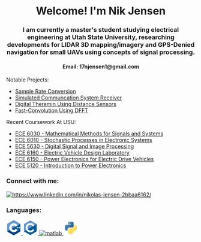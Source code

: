 <!-- **17njensen/17njensen** is a ✨ _special_ ✨ repository because its `README.md` (this file) appears on your GitHub profile. -->

<h1 align="center">Welcome! I'm Nik Jensen</h1>
<h3 align="center">I am currently a master's student studying electrical engineering at Utah State University, researching developments for LIDAR 3D mapping/imagery and GPS-Denied navigation for small UAVs using concepts of signal processing.</h3>
<h4 align="center">Email: 17njensen1@gmail.com</h4>

Notable Projects: 
- [Sample Rate Conversion](https://github.com/17njensen/sample-rate-conversion)
- [Simulated Communcation System Receiver](https://github.com/17njensen/communication-system-simulator)
- [Digital Theremin Using Distance Sensors](https://github.com/17njensen/Digital-Theremin-STM32L476-in-c)
- [Fast-Convolution Using DFFT](https://github.com/17njensen/fast-convolution)

Recent Coursework At USU:
- [ECE 6030 - Mathematical Methods for Signals and Systems](https://catalog.usu.edu/preview_course_nopop.php?catoid=35&coid=286776)
- [ECE 6010 - Stochastic Processes in Electronic Systems](https://catalog.usu.edu/preview_course_nopop.php?catoid=35&coid=286775)
- [ECE 5630 - Digital Signal and Image Processing](https://catalog.usu.edu/preview_course_nopop.php?catoid=35&coid=286763)
- [ECE 6160 - Electric Vehicle Design Laboratory](https://catalog.usu.edu/preview_course_nopop.php?catoid=35&coid=291926)
- [ECE 6150 - Power Electronics for Electric Drive Vehicles](https://catalog.usu.edu/preview_course_nopop.php?catoid=35&coid=291924)<!--   - [See the project here!](LINK TO EBIKE PROJECT) -->
- [ECE 5120 - Introduction to Power Electronics](https://catalog.usu.edu/preview_course_nopop.php?catoid=35&coid=291926)


<h3 align="left">Connect with me:</h3>
<p align="left">
<a href="https://www.linkedin.com/in/nikolas-jensen-2bbaa6162/" target="blank"><img align="center" src="https://raw.githubusercontent.com/rahuldkjain/github-profile-readme-generator/master/src/images/icons/Social/linked-in-alt.svg" alt="https://www.linkedin.com/in/nikolas-jensen-2bbaa6162/" height="30" width="40" /></a>
</p>

<h3 align="left">Languages:</h3>
<p align="left"> <a href="https://www.w3schools.com/cpp/" target="_blank" rel="noreferrer"> <img src="https://raw.githubusercontent.com/devicons/devicon/master/icons/cplusplus/cplusplus-original.svg" alt="cplusplus" width="40" height="40"/> </a> <a href="https://www.cprogramming.com/" target="_blank" rel="noreferrer"> <img src="https://raw.githubusercontent.com/devicons/devicon/master/icons/c/c-original.svg" alt="c" width="40" height="40"/> </a> <a href="https://www.mathworks.com/" target="_blank" rel="noreferrer"> <img src="https://upload.wikimedia.org/wikipedia/commons/2/21/Matlab_Logo.png" alt="matlab" width="40" height="40"/> </a> <a href="https://www.python.org" target="_blank" rel="noreferrer"> <img src="https://raw.githubusercontent.com/devicons/devicon/master/icons/python/python-original.svg" alt="python" width="40" height="40"/> </a> </p>
